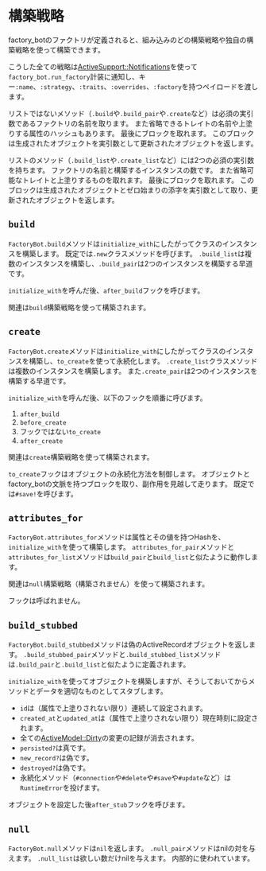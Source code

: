 # 構築戦略

factory\_botのファクトリが定義されると、組み込みのどの構築戦略や独自の構築戦略を使って構築できます。

こうした全ての戦略は[ActiveSupport::Notifications]を使って`factory_bot.run_factory`計装に通知し、キー`:name`、`:strategy`、`:traits`、`:overrides`、`:factory`を持つペイロードを渡します。

[ActiveSupport::Notifications]: https://api.rubyonrails.org/classes/ActiveSupport/Notifications.html

リストではないメソッド（`.build`や`.build_pair`や`.create`など）は必須の実引数であるファクトリの名前を取ります。
また省略できるトレイトの名前や上塗りする属性のハッシュもあります。
最後にブロックを取れます。
このブロックは生成されたオブジェクトを実引数として更新されたオブジェクトを返します。

リストのメソッド（`.build_list`や`.create_list`など）には2つの必須の実引数を持ちます。
ファクトリの名前と構築するインスタンスの数です。
また省略可能なトレイトと上塗りするものを取れます。
最後にブロックを取れます。
このブロックは生成されたオブジェクトとゼロ始まりの添字を実引数として取り、更新されたオブジェクトを返します。

## `build`

`FactoryBot.build`メソッドは`initialize_with`にしたがってクラスのインスタンスを構築します。
既定では`.new`クラスメソッドを呼びます。
`.build_list`は複数のインスタンスを構築し、`.build_pair`は2つのインスタンスを構築する早道です。

`initialize_with`を呼んだ後、`after_build`フックを呼びます。

関連は`build`構築戦略を使って構築されます。

## `create`

`FactoryBot.create`メソッドは`initialize_with`にしたがってクラスのインスタンスを構築し、`to_create`を使って永続化します。
`.create_list`クラスメソッドは複数のインスタンスを構築します。
また`.create_pair`は2つのインスタンスを構築する早道です。

`initialize_with`を呼んだ後、以下のフックを順番に呼びます。

1. `after_build`
1. `before_create`
1. フックではない`to_create`
1. `after_create`

関連は`create`構築戦略を使って構築されます。

`to_create`フックはオブジェクトの永続化方法を制御します。
オブジェクトとfactory\_botの文脈を持つブロックを取り、副作用を見越して走ります。
既定では`#save!`を呼びます。

## `attributes_for`

`FactoryBot.attributes_for`メソッドは属性とその値を持つHashを、`initialize_with`を使って構築します。
`attributes_for_pair`メソッドと`attributes_for_list`メソッドは`build_pair`と`build_list`と似たように動作します。

関連は`null`構築戦略（構築されません）を使って構築されます。

フックは呼ばれません。

## `build_stubbed`

`FactoryBot.build_stubbed`メソッドは偽のActiveRecordオブジェクトを返します。
`.build_stubbed_pair`メソッドと`.build_stubbed_list`メソッドは`.build_pair`と`.build_list`と似たように定義されます。

`initialize_with`を使ってオブジェクトを構築しますが、そうしておいてからメソッドとデータを適切なものとしてスタブします。

- `id`は（属性で上塗りされない限り）連続して設定されます。
- `created_at`と`updated_at`は（属性で上塗りされない限り）現在時刻に設定されます。
- 全ての[ActiveModel::Dirty]の変更の記録が消去されます。
- `persisted?`は真です。
- `new_record?`は偽です。
- `destroyed?`は偽です。
- 永続化メソッド（`#connection`や`#delete`や`#save`や`#update`など）は`RuntimeError`を投げます。

[ActiveModel::Dirty]: https://api.rubyonrails.org/classes/ActiveModel/Dirty.html

オブジェクトを設定した後`after_stub`フックを呼びます。

## `null`

`FactoryBot.null`メソッドは`nil`を返します。
`.null_pair`メソッドはnilの対を与えます。
`.null_list`は欲しい数だけnilを与えます。
内部的に使われています。
